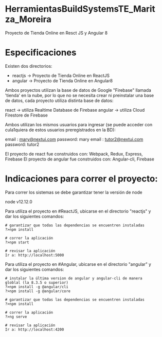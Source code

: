 # HerramientasBuildSystemsTE_Maritza_Moreira
 
  Proyecto de Tienda Online en Resct JS y Angular 8
 
 
 # Especificaciones
 
 Existen dos directorios:
 
  * reactjs  ->  Proyecto de Tienda Online en ReactJS
  * angular  ->  Proyecto de Tienda Online en Angular8
  
  Ambos proyectos utilizan la base de datos de Google "Firebase" llamada 'tienda' en la nube, por lo que no se necesita crear ni preinstalar una base de datos, cada  proyecto utiliza distinta base de datos:
  
  react   ->  utiliza Realtime Database de Firebase
  angular ->  utiliza Cloud Firestore de Firebase
  
  Ambos utilizan los mismos usuarios para ingresar (se puede acceder con cula1quiera de estos usuarios preregistrados en la BD):
  
   email : mary@nextui.com     password: mary
   email : tutor2@nextui.com   password: tutor2
   
  El proyecto de react   fue construidos con: Webpack, Redux, Express, Firebase
  El proyecto de angular fue construidos con: Angular-cli, Firebase
  

 # Indicaciones para correr el proyecto:
 
  Para correr los sistemas se debe garantizar tener la versión de node
  
   node v12.12.0
   
  Para utiliza el proyecto en #ReactJS, ubicarse en el directorio "reactjs" y dar los siguientes comandos:
  
    # garantizar que todas las dependencias se encuentren instaladas
    ?>npm install      
    
    # correr la aplicación
    ?>npm start
    
    # revisar la aplicación
    Ir a: http://localhost:5000
    
   Para utiliza el proyecto en #Angular, ubicarse en el directorio "angular" y dar los siguientes comandos:
   
    # instalar la última version de angular y angular-cli de manera globlal (la 8.3.5 o superior)
    ?>npm install -g @angular/cli
    ?>npm install -g @angular/core
    
    # garantizar que todas las dependencias se encuentren instaladas
    ?>npm install      
    
    # correr la aplicación
    ?>ng serve
    
    # revisar la aplicación
    Ir a: http://localhost:4200
    

